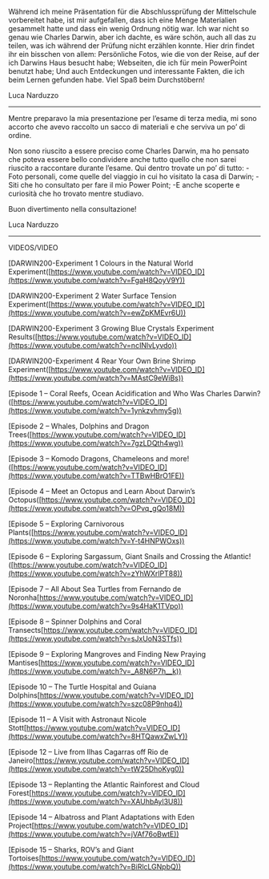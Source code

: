 Während ich meine Präsentation für die Abschlussprüfung der Mittelschule vorbereitet habe, ist mir aufgefallen, dass ich eine Menge Materialien gesammelt hatte und dass ein wenig Ordnung nötig war.
Ich war nicht so genau wie Charles Darwin, aber ich dachte, es wäre schön, auch all das zu teilen, was ich während der Prüfung nicht erzählen konnte.
Hier drin findet ihr ein bisschen von allem:
Persönliche Fotos, wie die von der Reise, auf der ich Darwins Haus besucht habe;
Webseiten, die ich für mein PowerPoint benutzt habe;
Und auch Entdeckungen und interessante Fakten, die ich beim Lernen gefunden habe.
Viel Spaß beim Durchstöbern!

Luca Narduzzo

*******************************************************************************************************************



Mentre preparavo la mia presentazione per l’esame di terza media, mi sono accorto che avevo raccolto un sacco di materiali e che serviva un po’ di ordine.

Non sono riuscito a essere preciso come Charles Darwin, ma ho pensato che poteva essere bello condividere anche tutto quello che non sarei riuscito a raccontare durante l’esame.
Qui dentro trovate un po’ di tutto:
-Foto personali, come quelle del viaggio in cui ho visitato la casa di Darwin;
-Siti che ho consultato per fare il mio Power Point;
-E anche scoperte e curiosità che ho trovato mentre studiavo.

Buon divertimento nella consultazione!

Luca Narduzzo

*******************************************************************************************************************

VIDEOS/VIDEO




[DARWIN200-Experiment 1 Colours in the Natural World Experiment([https://www.youtube.com/watch?v=VIDEO_ID](https://www.youtube.com/watch?v=FgaH8QoyV9Y))

[DARWIN200-Experiment 2 Water Surface Tension Experiment([https://www.youtube.com/watch?v=VIDEO_ID](https://www.youtube.com/watch?v=ewZpKMEvr6U))

[DARWIN200-Experiment 3 Growing Blue Crystals Experiment Results([https://www.youtube.com/watch?v=VIDEO_ID](https://www.youtube.com/watch?v=ncINlvLyvdo))

[DARWIN200-Experiment 4 Rear Your Own Brine Shrimp Experiment([https://www.youtube.com/watch?v=VIDEO_ID](https://www.youtube.com/watch?v=MAstC9eWiBs))




[Episode 1 – Coral Reefs, Ocean Acidification and Who Was Charles Darwin?([https://www.youtube.com/watch?v=VIDEO_ID](https://www.youtube.com/watch?v=1ynkzvhmy5g))

[Episode 2 – Whales, Dolphins and Dragon Trees([https://www.youtube.com/watch?v=VIDEO_ID](https://www.youtube.com/watch?v=7gzLDQth4wg))

[Episode 3 – Komodo Dragons, Chameleons and more!([https://www.youtube.com/watch?v=VIDEO_ID](https://www.youtube.com/watch?v=TTBwHBrO1FE))

[Episode 4 – Meet an Octopus and Learn About Darwin’s Octopus([https://www.youtube.com/watch?v=VIDEO_ID](https://www.youtube.com/watch?v=OPvq_gQo18M))

[Episode 5 – Exploring Carnivorous Plants([https://www.youtube.com/watch?v=VIDEO_ID](https://www.youtube.com/watch?v=Y-t4HNPWOxs))

[Episode 6 – Exploring Sargassum, Giant Snails and Crossing the Atlantic!([https://www.youtube.com/watch?v=VIDEO_ID](https://www.youtube.com/watch?v=zYhWXrlPT88))

[Episode 7 – All About Sea Turtles from Fernando de Noronha[https://www.youtube.com/watch?v=VIDEO_ID](https://www.youtube.com/watch?v=9s4HaK1TVpo))

[Episode 8 – Spinner Dolphins and Coral Transects[https://www.youtube.com/watch?v=VIDEO_ID](https://www.youtube.com/watch?v=sJxUoN3STfs))

[Episode 9 – Exploring Mangroves and Finding New Praying Mantises[https://www.youtube.com/watch?v=VIDEO_ID](https://www.youtube.com/watch?v=_A8N6P7h__k))

[Episode 10 – The Turtle Hospital and Guiana Dolphins[https://www.youtube.com/watch?v=VIDEO_ID](https://www.youtube.com/watch?v=szc08P9nhq4))

[Episode 11 – A Visit with Astronaut Nicole Stott[https://www.youtube.com/watch?v=VIDEO_ID](https://www.youtube.com/watch?v=8HTQawxZwLY))

[Episode 12 – Live from Ilhas Cagarras off Rio de Janeiro[https://www.youtube.com/watch?v=VIDEO_ID](https://www.youtube.com/watch?v=tW25DhoKyg0))

[Episode 13 – Replanting the Atlantic Rainforest and Cloud Forest[https://www.youtube.com/watch?v=VIDEO_ID](https://www.youtube.com/watch?v=XAUhbAyl3U8))

[Episode 14 – Albatross and Plant Adaptations with Eden Project[https://www.youtube.com/watch?v=VIDEO_ID](https://www.youtube.com/watch?v=jVAf76oBwtE))

[Episode 15 – Sharks, ROV’s and Giant Tortoises[https://www.youtube.com/watch?v=VIDEO_ID](https://www.youtube.com/watch?v=BiRlcLGNpbQ))






